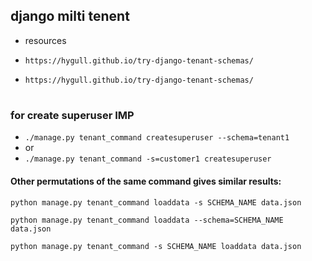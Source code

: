 ## django milti tenent

* resources

* `https://hygull.github.io/try-django-tenant-schemas/`
* `https://hygull.github.io/try-django-tenant-schemas/`
# 
### for create superuser IMP
* `./manage.py tenant_command createsuperuser --schema=tenant1`
* or
* `./manage.py tenant_command -s=customer1 createsuperuser`


#### Other permutations of the same command gives similar results:

`python manage.py tenant_command loaddata -s SCHEMA_NAME data.json`

`python manage.py tenant_command loaddata --schema=SCHEMA_NAME data.json`

`python manage.py tenant_command -s SCHEMA_NAME loaddata data.json`
